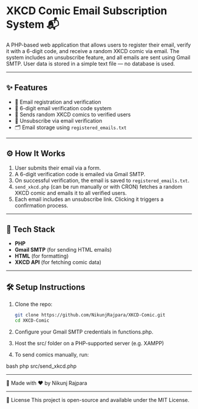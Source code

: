 # XKCD Comic Email Subscription System 📬

A PHP-based web application that allows users to register their email, verify it with a 6-digit code, and receive a random XKCD comic via email. The system includes an unsubscribe feature, and all emails are sent using Gmail SMTP. User data is stored in a simple text file — no database is used.

---

## ✨ Features

- 📧 Email registration and verification
- 🔑 6-digit email verification code system
- 📨 Sends random XKCD comics to verified users
- 🔗 Unsubscribe via email verification
- 🗂️ Email storage using `registered_emails.txt`

---


## ⚙️ How It Works

1. User submits their email via a form.
2. A 6-digit verification code is emailed via Gmail SMTP.
3. On successful verification, the email is saved to `registered_emails.txt`.
4. `send_xkcd.php` (can be run manually or with CRON) fetches a random XKCD comic and emails it to all verified users.
5. Each email includes an unsubscribe link. Clicking it triggers a confirmation process.

---

## 🔧 Tech Stack

- **PHP**
- **Gmail SMTP** (for sending HTML emails)
- **HTML** (for formatting)
- **XKCD API** (for fetching comic data)

---

## 🛠 Setup Instructions

1. Clone the repo:
   ```bash
   git clone https://github.com/NikunjRajpara/XKCD-Comic.git
   cd XKCD-Comic
2. Configure your Gmail SMTP credentials in functions.php.

3. Host the src/ folder on a PHP-supported server (e.g. XAMPP)

4. To send comics manually, run:

bash
php src/send_xkcd.php

---

📩 Made with ❤️ by Nikunj Rajpara

---

📜 License
This project is open-source and available under the MIT License.
